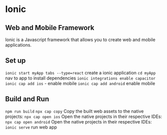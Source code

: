 # Ionic

## Web and Mobile Framework

Ionic is a Javascript framework that allows you to create web and mobile applications.

## Set up

`ionic start myApp tabs --type=react` create a ionic application
`cd myApp` nav to app to install dependencies
`ionic integrations enable capacitor`
`ionic cap add ios` - enable mobile
`ionic cap add android` enable mobile

## Build and Run

`npm run build`
`npx cap copy` Copy the built web assets to the native projects:
`npx cap open ios` Open the native projects in their respective IDEs:
`npx cap open android` Open the native projects in their respective IDEs:
`ionic serve` run web app